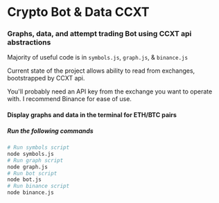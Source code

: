 # Crypto Bot & Data CCXT

### Graphs, data, and attempt trading Bot using CCXT api abstractions


Majority of useful code is in `symbols.js`, `graph.js`, & `binance.js`

Current state of the project allows ability to read from exchanges, bootstrapped by CCXT api.

You'll probably need an API key from the exchange you want to operate with. I recommend Binance for ease of use.


#### Display graphs and data in the terminal for ETH/BTC pairs
##### Run the following commands 

```bash
# Run symbols script
node symbols.js
# Run graph script
node graph.js
# Run bot script
node bot.js
# Run binance script
node binance.js
```


